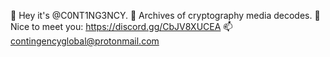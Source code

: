 👋 Hey it's @C0NT1NG3NCY.
🌱 Archives of cryptography media decodes.
💞️ Nice to meet you: https://discord.gg/CbJV8XUCEA
📫 contingencyglobal@protonmail.com

<!--
**C0NT1NG3NCY/C0NT1NG3NCY** is a ✨ _special_ ✨ repository because its `README.md` (this file) appears on your GitHub profile.

Here are some ideas to get you started:

- 🔭 I’m currently working on ...
- 🌱 I’m currently learning ...
- 👯 I’m looking to collaborate on ...
- 🤔 I’m looking for help with ...
- 💬 Ask me about ...
- 📫 How to reach me: ...
- 😄 Pronouns: ...
- ⚡ Fun fact: ...
-->
